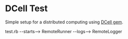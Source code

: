 # DCell Test

Simple setup for a distributed computing using [DCell gem](https://github.com/celluloid/dcell).

test.rb --starts--> RemoteRunner --logs--> RemoteLogger

